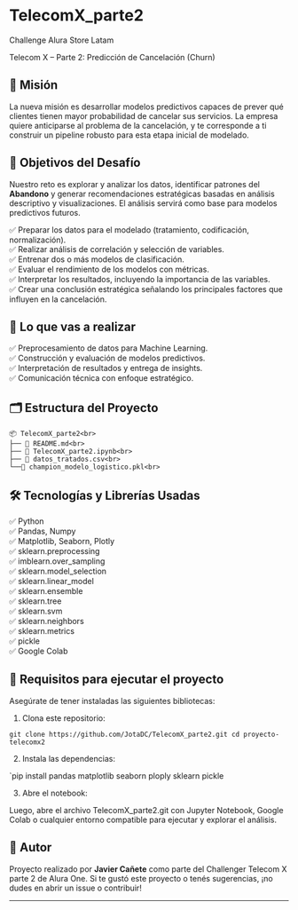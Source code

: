# TelecomX_parte2
Challenge Alura Store Latam

Telecom X – Parte 2: Predicción de Cancelación (Churn)

## 🎯 Misión

La nueva misión es desarrollar modelos predictivos capaces de prever qué clientes tienen mayor probabilidad de cancelar sus servicios.
La empresa quiere anticiparse al problema de la cancelación, y te corresponde a ti construir un pipeline robusto para esta etapa inicial de modelado.

## 🧠 Objetivos del Desafío
Nuestro reto es explorar y analizar los datos, identificar patrones del **Abandono** y generar recomendaciones estratégicas basadas en análisis descriptivo y visualizaciones. El análisis servirá como base para modelos predictivos futuros.

✅ Preparar los datos para el modelado (tratamiento, codificación, normalización).<br>
✅ Realizar análisis de correlación y selección de variables.<br>
✅ Entrenar dos o más modelos de clasificación.<br>
✅ Evaluar el rendimiento de los modelos con métricas.<br>
✅ Interpretar los resultados, incluyendo la importancia de las variables.<br>
✅ Crear una conclusión estratégica señalando los principales factores que influyen en la cancelación.<br>

## 🧰 Lo que vas a realizar

✅ Preprocesamiento de datos para Machine Learning.<br>
✅ Construcción y evaluación de modelos predictivos.<br>
✅ Interpretación de resultados y entrega de insights.<br>
✅ Comunicación técnica con enfoque estratégico.<br>

## 🗂️ Estructura del Proyecto
```plaintext
📦 TelecomX_parte2<br>
├── 📄 README.md<br>
├── 📄 TelecomX_parte2.ipynb<br>
├── 📄 datos_tratados.csv<br>
└──📄 champion_modelo_logistico.pkl<br>
```

## 🛠️ Tecnologías y Librerías Usadas

✅ Python<br>
✅ Pandas, Numpy<br>
✅ Matplotlib, Seaborn, Plotly<br>
✅ sklearn.preprocessing<br>
✅ imblearn.over_sampling<br>
✅ sklearn.model_selection<br>
✅ sklearn.linear_model<br>
✅ sklearn.ensemble<br>
✅ sklearn.tree<br>
✅ sklearn.svm<br>
✅ sklearn.neighbors<br>
✅ sklearn.metrics<br>
✅ pickle<br>
✅ Google Colab<br>

## 🚀 Requisitos para ejecutar el proyecto

Asegúrate de tener instaladas las siguientes bibliotecas:
1. Clona este repositorio:

`git clone https://github.com/JotaDC/TelecomX_parte2.git
cd proyecto-telecomx2`

2. Instala las dependencias:

`pip install pandas matplotlib seaborn ploply sklearn pickle<br>

3. Abre el notebook:

Luego, abre el archivo TelecomX_parte2.git con Jupyter Notebook, Google Colab o cualquier entorno compatible para ejecutar y explorar el análisis.

## 📌 Autor

Proyecto realizado por **Javier Cañete** como parte del Challenger Telecom X parte 2 de Alura One.
Si te gustó este proyecto o tenés sugerencias, ¡no dudes en abrir un issue o contribuir!

---

